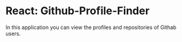 # React: Github-Profile-Finder

In this application you can view the profiles and repositories of Githab users.
